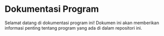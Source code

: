 # Dokumentasi Program

Selamat datang di dokumentasi program ini! Dokumen ini akan memberikan informasi penting tentang program yang ada di dalam repositori ini.
